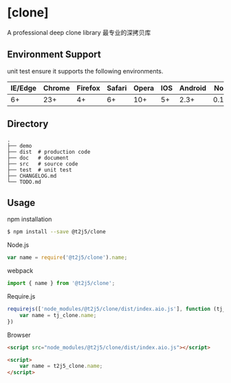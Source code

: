 # [clone]

A professional deep clone library 最专业的深拷贝库

## Environment Support

unit test ensure it supports the following environments.

| IE/Edge | Chrome | Firefox | Safari | Opera | IOS  | Android | Node  |
| ------- | ------ | ------- | ------ | ----- | ---- | ------- | ----- |
| 6+      | 23+    | 4+      | 6+     | 10+   | 5+   | 2.3+    | 0.10+ |

## Directory

```
.
├── demo
├── dist  # production code
├── doc   # document
├── src   # source code
├── test  # unit test
├── CHANGELOG.md
└── TODO.md
```

## Usage
npm installation

```bash
$ npm install --save @t2j5/clone
```

Node.js

```js
var name = require('@t2j5/clone').name;
```

webpack

```js
import { name } from '@t2j5/clone';
```

Require.js

```js
requirejs(['node_modules/@t2j5/clone/dist/index.aio.js'], function (tj_clone) {
    var name = tj_clone.name;
})
```

Browser

```html
<script src="node_modules/@t2j5/clone/dist/index.aio.js"></script>

<script>
    var name = t2j5_clone.name;
</script>
```
